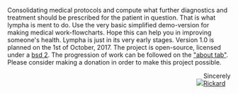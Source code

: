 

<script>
document.getElementById( "indexsmall").style.backgroundColor="#EFAB00";
document.getElementById( "indextext").style.color="#000000";
document.getElementById( "index").className="menu2active";
</script>
Consolidating medical protocols and compute what further diagnostics and treatment should be prescribed for the patient in question. That is what <span class="sc">lympha</span> is ment to do. Use the very basic simplified demo-version for making medical work-flowcharts. Hope this can help you in improving someone's health. <span class="sc">Lympha</span> is just in its very early stages. Version 1.0 is planned on the 1st of October, 2017. The project is open-source, licensed under a <a href="http://opensource.org/licenses/BSD-2-Clause"><span class="sc">bsd 2</span></a>. The progression of work can be followed on the <a href="about.md">"about tab"</a>. Please consider making a donation in order to make this project possible.


<span style="float:right;text-align:left;diplay:block;width:auto;">[<img src="https://avatars3.githubusercontent.com/u/16224494?v=3&s=80" style="display:inline-block;"/>](https://github.com/RickardHultgren)<span style="vertical-align:bottom;display:inline-block;">Sincerely<br>[<span style="zindex:1;">Rickard</span>](https://github.com/RickardHultgren)</span></span>



<br> <br> <br>

